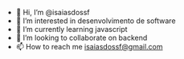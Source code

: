 - 👋 Hi, I’m @isaiasdossf
- 👀 I’m interested in desenvolvimento de software
- 🌱 I’m currently learning javascript
- 💞️ I’m looking to collaborate on backend
- 📫 How to reach me isaiasdossf@gmail.com

<!---
isaiasdossf/isaiasdossf is a ✨ special ✨ repository because its `README.md` (this file) appears on your GitHub profile.
You can click the Preview link to take a look at your changes.
--->
